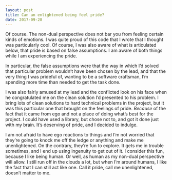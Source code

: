 ```yaml
---
layout: post
title: Can an enlightened being feel pride?
date: 2017-09-28
---
```


<p>Of course. The non-dual perspective does not bar you from feeling certain kinds of emotions. I was quite proud of this code that I wrote that I thought was particularly cool. Of course, I was also aware of what is articulated below, that pride is based on false assumptions. I am aware of both things while I am experiencing the pride.</p><p>In particular, the false assumptions were that the way in which I’d solved that particular problem wouldn’t have been chosen by the lead, and that the very thing I was prideful of, wanting to be a software craftsman, I’m spending more time than needed to get the task done.</p><p>I was also fairly amused at my lead and the conflicted look on his face when he congratulated me on the clean solution I’d presented to his problem. I bring lots of clean solutions to hard technical problems in the project, but it was this particular one that brought on the feelings of pride. <i>Because</i> of the fact that it came from ego and not a place of doing what’s best for the project. I could have used a library, but chose not to, and got it done just with my brain. It’s deserving of pride, and I decided to indulge.</p><p>I am not afraid to have ego reactions to things and I’m not worried that they’re going to knock me off the ledge or anything and make me unenlightened. On the contrary, they’re fun to explore. It gets me in trouble sometimes, and I end up using ingenuity to get out of it. I consider this fun, because I like being human. Or well, as human as my non-dual perspective will allow. I still run off in the clouds a lot, but when I’m around humans, I like the fact that I can still act like one. Call it pride, call me unenlightened, doesn’t matter to me.</p>
